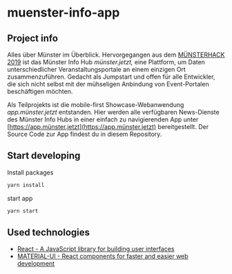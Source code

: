 # muenster-info-app

## Project info

Alles über Münster im Überblick. Hervorgegangen aus dem [MÜNSTERHACK 2019](https://www.muensterhack.de) ist das Münster Info Hub *münster.jetzt,* eine Plattform, um Daten unterschiedlicher Veranstaltungsportale an einem einzigen Ort zusammenzuführen. Gedacht als Jumpstart und offen für alle Entwickler, die sich nicht selbst mit der mühseligen Anbindung von Event-Portalen beschäftigen möchten.

Als Teilprojekts ist die mobile-first Showcase-Webanwendung *app.münster.jetzt* entstanden. Hier werden alle verfügbaren News-Dienste des Münster Info Hubs in einer einfach zu navigierenden App unter [https://app.münster.jetzt](https://app.münster.jetzt) bereitgestellt. Der Source Code zur App findest du in diesem Repository.

## Start developing

Install packages
```bash
yarn install
```

start app
```bash
yarn start
```

## Used technologies

- [React - A JavaScript library for building user interfaces](https://reactjs.org/)
- [MATERIAL-UI - React components for faster and easier web development](https://material-ui.com)
